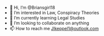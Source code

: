 - 👋 Hi, I’m @Briansgirl18
- 👀 I’m interested in Law, Conspiracy Theories
- 🌱 I’m currently learning Legal Studies
- 💞️ I’m looking to collaborate on anything
- 📫 How to reach me Jlkeppel1@outlook.com

<!---
Briansgirl18/Briansgirl18 is a ✨ special ✨ repository because its `README.md` (this file) appears on your GitHub profile.
You can click the Preview link to take a look at your changes.
--->
